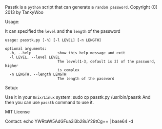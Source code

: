 Passtk is a `python` script that can generate a `random password`.
Copyright (C) 2013 by TankyWoo

Usage:

It can specified the `level` and the `length` of the password

	usage: passtk.py [-h] [-l LEVEL] [-n LENGTH]

	optional arguments:
	  -h, --help            show this help message and exit
	  -l LEVEL, --level LEVEL
							The level(1-3, default is 2) of the password, higher
							is complex
	  -n LENGTH, --length LENGTH
							The length of the password

Setup:

Use it in your `Unix/Linux` system:
	sudo cp passtk.py /usr/bin/passtk
And then you can use `passtk` command to use it.

MIT License

Contact:
	echo YWRtaW5AdGFua3l3b28uY29tCg== | base64 -d
